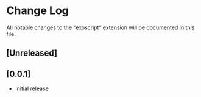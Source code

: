 # Change Log

All notable changes to the "exoscript" extension will be documented in this file.

## [Unreleased]

## [0.0.1]

- Initial release
